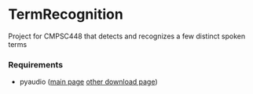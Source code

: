 # TermRecognition
Project for CMPSC448 that detects and recognizes a few distinct spoken terms

### Requirements ###
* pyaudio ([main page](http://people.csail.mit.edu/hubert/pyaudio/) [other download page](http://www.lfd.uci.edu/~gohlke/pythonlibs/#pyaudio))

